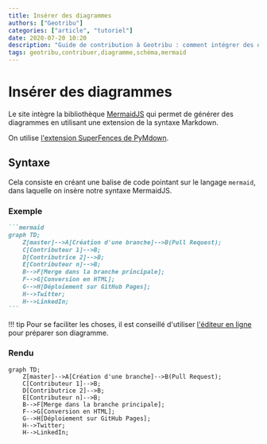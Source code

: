 ```yaml
---
title: Insérer des diagrammes
authors: ["Geotribu"]
categories: ["article", "tutoriel"]
date: 2020-07-20 10:20
description: "Guide de contribution à Geotribu : comment intégrer des diagrammes Mermaid dans un contenu en Markdown."
tags: geotribu,contribuer,diagramme,schéma,mermaid
---
```


# Insérer des diagrammes

Le site intègre la bibliothèque [MermaidJS](https://mermaid-js.github.io/mermaid/#/) qui permet de générer des diagrammes en utilisant une extension de la syntaxe Markdown.

On utilise [l'extension SuperFences de PyMdown](https://facelessuser.github.io/pymdown-extensions/extensions/superfences/#uml-diagram-example/).

## Syntaxe

Cela consiste en créant une balise de code pointant sur le langage `mermaid`, dans laquelle on insère notre syntaxe MermaidJS.

### Exemple

````markdown
```mermaid
graph TD;
    Z[master]-->A[Création d'une branche]-->B(Pull Request);
    C[Contributeur 1]-->B;
    D[Contributrice 2]-->B;
    E[Contributeur n]-->B;
    B-->F[Merge dans la branche principale];
    F-->G[Conversion en HTML];
    G-->H[Déploiement sur GitHub Pages];
    H-->Twitter;
    H-->LinkedIn;
```
````

!!! tip
    Pour se faciliter les choses, il est conseillé d'utiliser [l'éditeur en ligne](https://mermaid-js.github.io/mermaid-live-editor/) pour préparer son diagramme.

### Rendu

```mermaid
graph TD;
    Z[master]-->A[Création d'une branche]-->B(Pull Request);
    C[Contributeur 1]-->B;
    D[Contributrice 2]-->B;
    E[Contributeur n]-->B;
    B-->F[Merge dans la branche principale];
    F-->G[Conversion en HTML];
    G-->H[Déploiement sur GitHub Pages];
    H-->Twitter;
    H-->LinkedIn;
```
